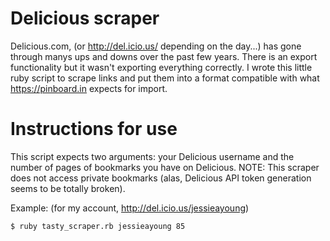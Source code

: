 # Delicious scraper

Delicious.com, (or http://del.icio.us/ depending on the day...) has gone through
manys ups and downs over the past few years. There is an export functionality
but it wasn't exporting everything correctly. I wrote this little ruby script to
scrape links and put them into a format compatible with what https://pinboard.in
expects for import.

# Instructions for use

This script expects two arguments: your Delicious username and the number of
pages of bookmarks you have on Delicious. NOTE: This scraper does not access
private bookmarks (alas, Delicious API token generation seems to be totally
broken).

Example: (for my account, http://del.icio.us/jessieayoung)

```
$ ruby tasty_scraper.rb jessieayoung 85
```
